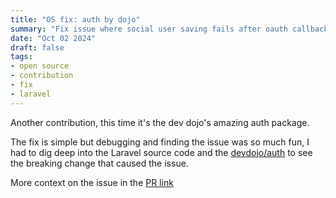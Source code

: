 ```yaml
---
title: "OS fix: auth by dojo"
summary: "Fix issue where social user saving fails after oauth callback"
date: "Oct 02 2024"
draft: false
tags:
- open source
- contribution
- fix
- laravel
---
```


Another contribution, this time it's the dev dojo's amazing auth package.

The fix is simple but debugging and finding the issue was so much fun, I had to dig deep into the Laravel source code and the <a href='https://devdojo.com/auth/' target='_blank'>devdojo/auth</a> to see the breaking change that caused the issue.

More context on the issue in the <a href='https://github.com/thedevdojo/auth/pull/134' target='_blank'>PR link</a>
